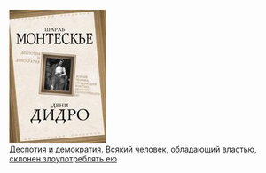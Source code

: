 ![](Деспотия%20и%20демократия.%20Всякий%20человек,%20обладающий%20властью,%20склонен%20злоупотреблять%20ею.jpg)  
[Деспотия и демократия. Всякий человек, обладающий властью, склонен злоупотреблять ею](Деспотия%20и%20демократия.%20Всякий%20человек,%20обладающий%20властью,%20склонен%20злоупотреблять%20ею.md)
